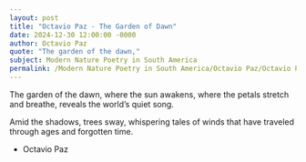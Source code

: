 ```yaml
---
layout: post
title: "Octavio Paz - The Garden of Dawn"
date: 2024-12-30 12:00:00 -0000
author: Octavio Paz
quote: "The garden of the dawn,"
subject: Modern Nature Poetry in South America
permalink: /Modern Nature Poetry in South America/Octavio Paz/Octavio Paz - The Garden of Dawn
---
```


The garden of the dawn,
where the sun awakens,
where the petals stretch and breathe,
reveals the world’s quiet song.

Amid the shadows,
trees sway, whispering tales
of winds that have traveled
through ages and forgotten time.

- Octavio Paz
